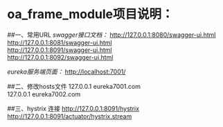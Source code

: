 # oa_frame_module项目说明：

##一、常用URL
*swagger接口文档：* 
<http://127.0.0.1:8080/swagger-ui.html>  
<http://127.0.0.1:8081/swagger-ui.html>  
<http://127.0.0.1:8091/swagger-ui.html>  
<http://127.0.0.1:8092/swagger-ui.html>  

*eureka服务端页面：* 
<http://localhost:7001/>  


##二、修改hosts文件
127.0.0.1 eureka7001.com  
127.0.0.1 eureka7002.com

##三、hystrix 连接
<http://127.0.0.1:8091/hystrix>  
<http://127.0.0.1:8091/actuator/hystrix.stream>